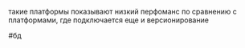 такие платформы показывают низкий перфоманс по сравнению с платформами, где подключается еще и версионирование

#бд 
